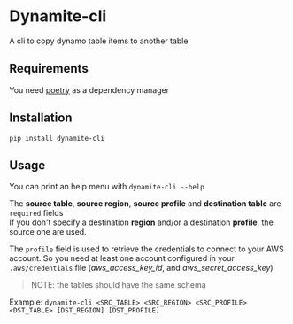 # Dynamite-cli

A cli to copy dynamo table items to another table

## Requirements
You need [poetry](https://python-poetry.org/) as a dependency manager

## Installation
`pip install dynamite-cli`

## Usage
You can print an help menu with `dynamite-cli --help`

The **source table**, **source region**, **source profile** and **destination table** are `required` fields  
If you don't specify a destination **region** and/or a destination **profile**, the source one are used.

The `profile` field is used to retrieve the credentials to connect to your AWS account. So you need at least one account configured in your `.aws/credentials` file (*aws_access_key_id*, and *aws_secret_access_key*)


> NOTE: the tables should have the same schema

Example:
`dynamite-cli <SRC_TABLE> <SRC_REGION> <SRC_PROFILE> <DST_TABLE> [DST_REGION] [DST_PROFILE]`
